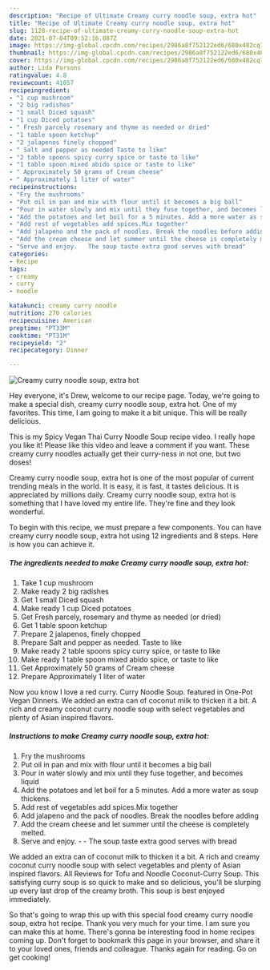 ```yaml
---
description: "Recipe of Ultimate Creamy curry noodle soup, extra hot"
title: "Recipe of Ultimate Creamy curry noodle soup, extra hot"
slug: 1128-recipe-of-ultimate-creamy-curry-noodle-soup-extra-hot
date: 2021-07-04T09:52:16.087Z
image: https://img-global.cpcdn.com/recipes/2986a8f752122ed6/680x482cq70/creamy-curry-noodle-soup-extra-hot-recipe-main-photo.jpg
thumbnail: https://img-global.cpcdn.com/recipes/2986a8f752122ed6/680x482cq70/creamy-curry-noodle-soup-extra-hot-recipe-main-photo.jpg
cover: https://img-global.cpcdn.com/recipes/2986a8f752122ed6/680x482cq70/creamy-curry-noodle-soup-extra-hot-recipe-main-photo.jpg
author: Lida Parsons
ratingvalue: 4.8
reviewcount: 41057
recipeingredient:
- "1 cup mushroom"
- "2 big radishes"
- "1 small Diced squash"
- "1 cup Diced potatoes"
- " Fresh parcely rosemary and thyme as needed or dried"
- "1 table spoon ketchup"
- "2 jalapenos finely chopped"
- " Salt and pepper as needed Taste to like"
- "2 table spoons spicy curry spice or taste to like"
- "1 table spoon mixed abido spice or taste to like"
- " Approximately 50 grams of Cream cheese"
- " Approximately 1 liter of water"
recipeinstructions:
- "Fry the mushrooms"
- "Put oil in pan and mix with flour until it becomes a big ball"
- "Pour in water slowly and mix until they fuse together, and becomes liquid"
- "Add the potatoes and let boil for a 5 minutes. Add a more water as soup thickens."
- "Add rest of vegetables add spices.Mix together"
- "Add jalapeno and the pack of noodles. Break the noodles before adding"
- "Add the cream cheese and let summer until the cheese is completely melted."
- "Serve and enjoy.   The soup taste extra good serves with bread"
categories:
- Recipe
tags:
- creamy
- curry
- noodle

katakunci: creamy curry noodle 
nutrition: 270 calories
recipecuisine: American
preptime: "PT33M"
cooktime: "PT31M"
recipeyield: "2"
recipecategory: Dinner

---
```



![Creamy curry noodle soup, extra hot](https://img-global.cpcdn.com/recipes/2986a8f752122ed6/680x482cq70/creamy-curry-noodle-soup-extra-hot-recipe-main-photo.jpg)

Hey everyone, it's Drew, welcome to our recipe page. Today, we're going to make a special dish, creamy curry noodle soup, extra hot. One of my favorites. This time, I am going to make it a bit unique. This will be really delicious.

This is my Spicy Vegan Thai Curry Noodle Soup recipe video. I really hope you like it! Please like this video and leave a comment if you want. These creamy curry noodles actually get their curry-ness in not one, but two doses!

Creamy curry noodle soup, extra hot is one of the most popular of current trending meals in the world. It is easy, it is fast, it tastes delicious. It is appreciated by millions daily. Creamy curry noodle soup, extra hot is something that I have loved my entire life. They're fine and they look wonderful.


To begin with this recipe, we must prepare a few components. You can have creamy curry noodle soup, extra hot using 12 ingredients and 8 steps. Here is how you can achieve it.

<!--inarticleads1-->

##### The ingredients needed to make Creamy curry noodle soup, extra hot:

1. Take 1 cup mushroom
1. Make ready 2 big radishes
1. Get 1 small Diced squash
1. Make ready 1 cup Diced potatoes
1. Get  Fresh parcely, rosemary and thyme as needed (or dried)
1. Get 1 table spoon ketchup
1. Prepare 2 jalapenos, finely chopped
1. Prepare  Salt and pepper as needed. Taste to like
1. Make ready 2 table spoons spicy curry spice, or taste to like
1. Make ready 1 table spoon mixed abido spice, or taste to like
1. Get  Approximately 50 grams of Cream cheese
1. Prepare  Approximately 1 liter of water


Now you know I love a red curry. Curry Noodle Soup. featured in One-Pot Vegan Dinners. We added an extra can of coconut milk to thicken it a bit. A rich and creamy coconut curry noodle soup with select vegetables and plenty of Asian inspired flavors. 

<!--inarticleads2-->

##### Instructions to make Creamy curry noodle soup, extra hot:

1. Fry the mushrooms
1. Put oil in pan and mix with flour until it becomes a big ball
1. Pour in water slowly and mix until they fuse together, and becomes liquid
1. Add the potatoes and let boil for a 5 minutes. Add a more water as soup thickens.
1. Add rest of vegetables add spices.Mix together
1. Add jalapeno and the pack of noodles. Break the noodles before adding
1. Add the cream cheese and let summer until the cheese is completely melted.
1. Serve and enjoy.  -  - The soup taste extra good serves with bread


We added an extra can of coconut milk to thicken it a bit. A rich and creamy coconut curry noodle soup with select vegetables and plenty of Asian inspired flavors. All Reviews for Tofu and Noodle Coconut-Curry Soup. This satisfying curry soup is so quick to make and so delicious, you&#39;ll be slurping up every last drop of the creamy broth. This soup is best enjoyed immediately. 

So that's going to wrap this up with this special food creamy curry noodle soup, extra hot recipe. Thank you very much for your time. I am sure you can make this at home. There's gonna be interesting food in home recipes coming up. Don't forget to bookmark this page in your browser, and share it to your loved ones, friends and colleague. Thanks again for reading. Go on get cooking!
